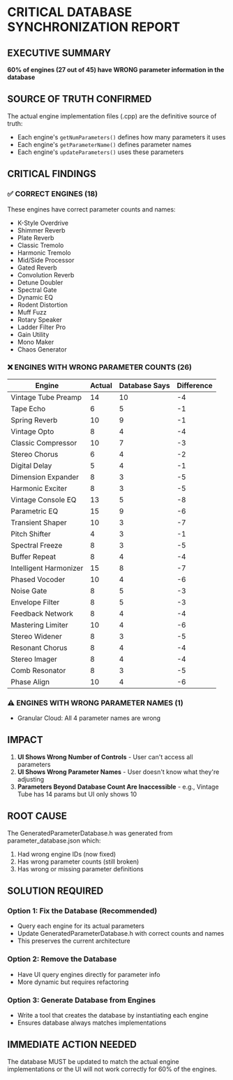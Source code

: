 # CRITICAL DATABASE SYNCHRONIZATION REPORT

## EXECUTIVE SUMMARY
**60% of engines (27 out of 45) have WRONG parameter information in the database**

## SOURCE OF TRUTH CONFIRMED
The actual engine implementation files (.cpp) are the definitive source of truth:
- Each engine's `getNumParameters()` defines how many parameters it uses
- Each engine's `getParameterName()` defines parameter names
- Each engine's `updateParameters()` uses these parameters

## CRITICAL FINDINGS

### ✅ CORRECT ENGINES (18)
These engines have correct parameter counts and names:
- K-Style Overdrive
- Shimmer Reverb
- Plate Reverb
- Classic Tremolo
- Harmonic Tremolo
- Mid/Side Processor
- Gated Reverb
- Convolution Reverb
- Detune Doubler
- Spectral Gate
- Dynamic EQ
- Rodent Distortion
- Muff Fuzz
- Rotary Speaker
- Ladder Filter Pro
- Gain Utility
- Mono Maker
- Chaos Generator

### ❌ ENGINES WITH WRONG PARAMETER COUNTS (26)

| Engine | Actual | Database Says | Difference |
|--------|--------|---------------|------------|
| Vintage Tube Preamp | 14 | 10 | -4 |
| Tape Echo | 6 | 5 | -1 |
| Spring Reverb | 10 | 9 | -1 |
| Vintage Opto | 8 | 4 | -4 |
| Classic Compressor | 10 | 7 | -3 |
| Stereo Chorus | 6 | 4 | -2 |
| Digital Delay | 5 | 4 | -1 |
| Dimension Expander | 8 | 3 | -5 |
| Harmonic Exciter | 8 | 3 | -5 |
| Vintage Console EQ | 13 | 5 | -8 |
| Parametric EQ | 15 | 9 | -6 |
| Transient Shaper | 10 | 3 | -7 |
| Pitch Shifter | 4 | 3 | -1 |
| Spectral Freeze | 8 | 3 | -5 |
| Buffer Repeat | 8 | 4 | -4 |
| Intelligent Harmonizer | 15 | 8 | -7 |
| Phased Vocoder | 10 | 4 | -6 |
| Noise Gate | 8 | 5 | -3 |
| Envelope Filter | 8 | 5 | -3 |
| Feedback Network | 8 | 4 | -4 |
| Mastering Limiter | 10 | 4 | -6 |
| Stereo Widener | 8 | 3 | -5 |
| Resonant Chorus | 8 | 4 | -4 |
| Stereo Imager | 8 | 4 | -4 |
| Comb Resonator | 8 | 3 | -5 |
| Phase Align | 10 | 4 | -6 |

### ⚠️ ENGINES WITH WRONG PARAMETER NAMES (1)
- Granular Cloud: All 4 parameter names are wrong

## IMPACT

1. **UI Shows Wrong Number of Controls** - User can't access all parameters
2. **UI Shows Wrong Parameter Names** - User doesn't know what they're adjusting
3. **Parameters Beyond Database Count Are Inaccessible** - e.g., Vintage Tube has 14 params but UI only shows 10

## ROOT CAUSE

The GeneratedParameterDatabase.h was generated from parameter_database.json which:
1. Had wrong engine IDs (now fixed)
2. Has wrong parameter counts (still broken)
3. Has wrong or missing parameter definitions

## SOLUTION REQUIRED

### Option 1: Fix the Database (Recommended)
- Query each engine for its actual parameters
- Update GeneratedParameterDatabase.h with correct counts and names
- This preserves the current architecture

### Option 2: Remove the Database
- Have UI query engines directly for parameter info
- More dynamic but requires refactoring

### Option 3: Generate Database from Engines
- Write a tool that creates the database by instantiating each engine
- Ensures database always matches implementations

## IMMEDIATE ACTION NEEDED

The database MUST be updated to match the actual engine implementations or the UI will not work correctly for 60% of the engines.